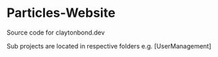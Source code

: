 # Particles-Website

Source code for claytonbond.dev

Sub projects are located in respective folders e.g. [UserManagement]
